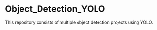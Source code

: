 # Object_Detection_YOLO
This repository consists of multiple object detection projects using YOLO. 
